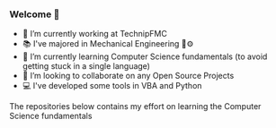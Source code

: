 ### Welcome 👋

- 🔭 I’m currently working at TechnipFMC
- 📚 I've majored in Mechanical Engineering 🔧⚙
- 🌱 I’m currently learning Computer Science fundamentals (to avoid getting stuck in a single language)
- 👯 I’m looking to collaborate on any Open Source Projects
- 💻 I've developed some tools in VBA and Python
<!--
- 🤔 I’m looking for help with ...
- 💬 Ask me about ...
- 📫 How to reach me: ...
- 😄 Pronouns: ...
- ⚡ Fun fact: ...
-->

The repositories below contains my effort on learning the Computer Science fundamentals
